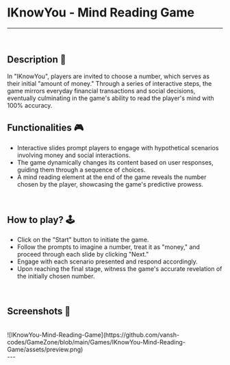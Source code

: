 # **IKnowYou - Mind Reading Game** 

---

<br>

## **Description 📃**
In "IKnowYou", players are invited to choose a number, which serves as their initial "amount of money." Through a series of interactive steps, the game mirrors everyday financial transactions and social decisions, eventually culminating in the game's ability to read the player's mind with 100% accuracy.

## **Functionalities 🎮**
- Interactive slides prompt players to engage with hypothetical scenarios involving money and social interactions.
- The game dynamically changes its content based on user responses, guiding them through a sequence of choices.
- A mind reading element at the end of the game reveals the number chosen by the player, showcasing the game's predictive prowess.

<br>

## **How to play? 🕹️**
- Click on the "Start" button to initiate the game.
- Follow the prompts to imagine a number, treat it as "money," and proceed through each slide by clicking "Next."
- Engage with each scenario presented and respond accordingly.
- Upon reaching the final stage, witness the game's accurate revelation of the initially chosen number.

<br>

## **Screenshots 📸**

<br>
<!-- Add your screenshots like this -->
![IKnowYou-Mind-Reading-Game](https://github.com/vansh-codes/GameZone/blob/main/Games/IKnowYou-Mind-Reading-Game/assets/preview.png)
<br>
---